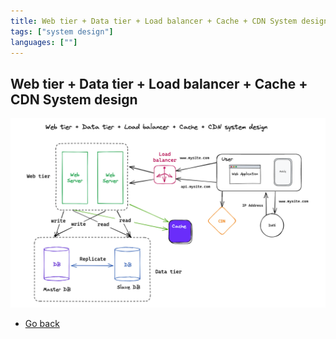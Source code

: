 ```yaml
---
title: Web tier + Data tier + Load balancer + Cache + CDN System design
tags: ["system design"]
languages: [""]
---
```


## Web tier + Data tier + Load balancer + Cache + CDN System design

![Web tier + Data tier + Load balancer + Cache + CDN System design](https://raw.githubusercontent.com/AndersDeath/holy-theory/main/images/11-web-tier-data-tier-load-balancer-cache-cdn-system-design.png)

- [Go back](../readme.md)
